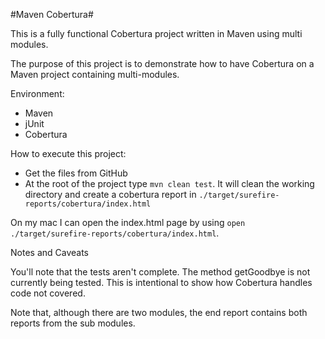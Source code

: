 #Maven Cobertura#

This is a fully functional Cobertura project written in Maven using multi modules.

The purpose of this project is to demonstrate how to have Cobertura on a Maven project containing multi-modules.

Environment:

* Maven
* jUnit
* Cobertura


How to execute this project:

* Get the files from GitHub
* At the root of the project type `mvn clean test`. It will clean the working directory
and create a cobertura report in `./target/surefire-reports/cobertura/index.html`

On my mac I can open the index.html page by using `open ./target/surefire-reports/cobertura/index.html`.

Notes and Caveats

You'll note that the tests aren't complete. The method getGoodbye is not currently being tested. This is intentional to show how Cobertura handles code not covered.
  
Note that, although there are two modules, the end report contains both reports from the sub modules.

